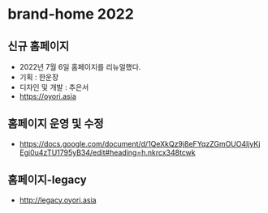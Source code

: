# brand-home 2022

## 신규 홈페이지

- 2022년 7월 6일 홈페이지를 리뉴얼했다.
- 기획 : 한운장
- 디자인 및 개발 : 추은서
- https://oyori.asia

## 홈페이지 운영 및 수정

- https://docs.google.com/document/d/1QeXkQz9j8eFYqzZGmOUO4ljyKjEgi0u4zTU1795yB34/edit#heading=h.nkrcx348tcwk

## 홈페이지-legacy

- http://legacy.oyori.asia
